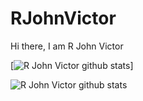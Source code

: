 # RJohnVictor

Hi there,
I am R John Victor

[![R John Victor github stats](https://github-readme-stats.vercel.app/api?username=VictorMW&theme=radical&show_icons=true)]

![R John Victor  github stats](https://github-readme-stats.vercel.app/api?username=VictorMW&hide=contribs,prs])
